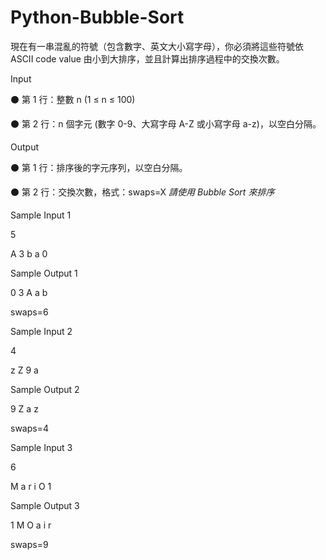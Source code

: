 # Python-Bubble-Sort
現在有一串混亂的符號（包含數字、英文大小寫字母），你必須將這些符號依 ASCII code value 由小到大排序，並且計算出排序過程中的交換次數。 

Input

⚫ 第 1 行：整數 n (1 ≤ n ≤ 100) 

⚫ 第 2 行：n 個字元 (數字 0-9、大寫字母 A-Z 或小寫字母 a-z)，以空白分隔。 

Output 

⚫ 第 1 行：排序後的字元序列，以空白分隔。 

⚫ 第 2 行：交換次數，格式：swaps=X *請使用 Bubble Sort 來排序*

Sample Input 1 

5

A 3 b a 0

Sample Output 1 

0 3 A a b 

swaps=6 

Sample Input 2 

4

z Z 9 a

Sample Output 2 

9 Z a z 

swaps=4 

Sample Input 3 

6

M a r i O 1

Sample Output 3

1 M O a i r 

swaps=9

